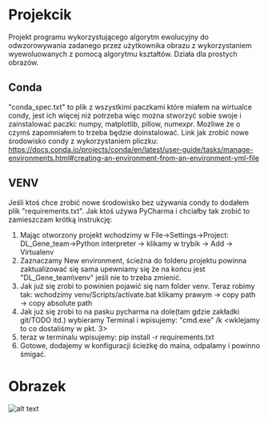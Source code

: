 # Projekcik

Projekt programu wykorzystującego algorytm ewolucyjny do odwzorowywania zadanego przez użytkownika obrazu z wykorzystaniem wyewoluowanych z pomocą algorytmu kształtów. Działa dla prostych obrazów.

## Conda
"conda_spec.txt" to plik z wszystkimi paczkami które miałem na wirtualce condy, jest ich więcej niż potrzeba więc można stworzyć sobie swoje i zainstalować paczki: numpy, matplotlib, pillow, numexpr. Możliwe że o czymś zapomniałem to trzeba będzie doinstalować. 
Link jak zrobić nowe środowisko condy z wykorzystaniem pliczku: https://docs.conda.io/projects/conda/en/latest/user-guide/tasks/manage-environments.html#creating-an-environment-from-an-environment-yml-file

## VENV
Jeśli ktoś chce zrobić nowe środowisko bez używania condy to dodałem plik "requirements.txt". Jak ktoś używa PyCharma i chciałby tak zrobić to zamieszczam krótką instrukcję:
1. Mając otworzony projekt wchodzimy w File->Settings->Project: DL_Gene_team->Python interpreter -> klikamy w trybik -> Add -> Virtualenv 
2. Zaznaczamy New environment, ścieżna do folderu projektu powinna zaktualizować się sama upewniamy się że na końcu jest "DL_Gene_team\venv" jeśli nie to trzeba zmienić.
3. Jak już się zrobi to powinien pojawić się nam folder venv. Teraz robimy tak: wchodzimy venv/Scripts/activate.bat klikamy prawym -> copy path -> copy absolute path
4. Jak już się zrobi to na pasku pycharma na dole(tam gdzie zakładki git/TODO itd.) wybieramy Terminal i wpisujemy: "cmd.exe" /k <wklejamy to co dostaliśmy w pkt. 3>
5. teraz w terminalu wpisujemy: pip install -r requirements.txt
6. Gotowe, dodajemy w konfiguracji ścieżkę do maina, odpalamy i powinno śmigać. 

# Obrazek

![alt text](https://user-images.githubusercontent.com/39136856/110666618-c8ab2100-81c9-11eb-8988-dae143ef5ae7.jpg)

